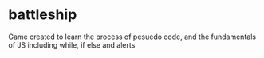 # battleship
Game created to learn the process of pesuedo code, and the fundamentals of JS including while, if else and alerts 
